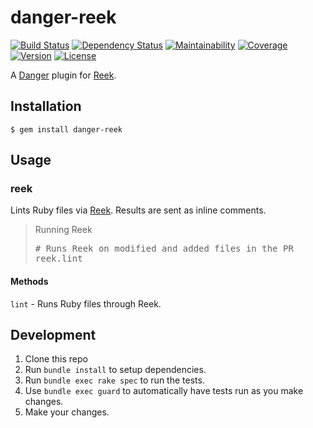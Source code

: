 # danger-reek

[![Build Status](https://badgen.net/travis/blooper05/danger-reek?icon=travis)](https://travis-ci.com/blooper05/danger-reek)
[![Dependency Status](https://badgen.net/dependabot/blooper05/danger-reek?icon=dependabot)](https://dependabot.com)
[![Maintainability](https://badgen.net/codeclimate/maintainability/blooper05/danger-reek?icon=codeclimate)](https://codeclimate.com/github/blooper05/danger-reek)
[![Coverage](https://badgen.net/codeclimate/coverage/blooper05/danger-reek?icon=codeclimate)](https://codeclimate.com/github/blooper05/danger-reek)
[![Version](https://badgen.net/rubygems/v/danger-reek?icon=ruby)](https://rubygems.org/gems/danger-reek)
[![License](https://badgen.net/github/license/blooper05/danger-reek?icon=github)](https://github.com/blooper05/danger-reek/blob/master/LICENSE)

A [Danger](https://rubygems.org/gems/danger) plugin for [Reek](https://rubygems.org/gems/reek).

## Installation

    $ gem install danger-reek

## Usage

### reek

Lints Ruby files via [Reek](https://rubygems.org/gems/reek).
Results are sent as inline comments.

<blockquote>Running Reek
  <pre>
# Runs Reek on modified and added files in the PR
reek.lint</pre>
</blockquote>

#### Methods

`lint` - Runs Ruby files through Reek.

## Development

1. Clone this repo
2. Run `bundle install` to setup dependencies.
3. Run `bundle exec rake spec` to run the tests.
4. Use `bundle exec guard` to automatically have tests run as you make changes.
5. Make your changes.
